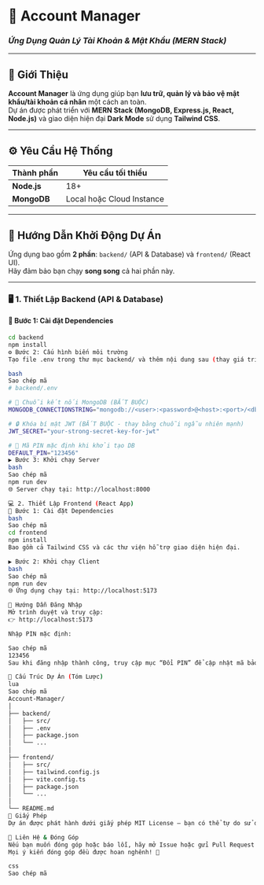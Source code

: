 # 🔑 Account Manager  
### _Ứng Dụng Quản Lý Tài Khoản & Mật Khẩu (MERN Stack)_

---

## 🧩 Giới Thiệu

**Account Manager** là ứng dụng giúp bạn **lưu trữ, quản lý và bảo vệ mật khẩu/tài khoản cá nhân** một cách an toàn.  
Dự án được phát triển với **MERN Stack (MongoDB, Express.js, React, Node.js)** và giao diện hiện đại **Dark Mode** sử dụng **Tailwind CSS**.

---

## ⚙️ Yêu Cầu Hệ Thống

| Thành phần | Yêu cầu tối thiểu |
|-------------|------------------|
| **Node.js** | 18+ |
| **MongoDB** | Local hoặc Cloud Instance |

---

## 🚀 Hướng Dẫn Khởi Động Dự Án

Ứng dụng bao gồm **2 phần**: `backend/` (API & Database) và `frontend/` (React UI).  
Hãy đảm bảo bạn chạy **song song** cả hai phần này.

---

### 🖥️ 1. Thiết Lập Backend (API & Database)

#### 📍 Bước 1: Cài đặt Dependencies

```bash
cd backend
npm install
⚙️ Bước 2: Cấu hình biến môi trường
Tạo file .env trong thư mục backend/ và thêm nội dung sau (thay giá trị placeholder cho phù hợp):

bash
Sao chép mã
# backend/.env

# 🔗 Chuỗi kết nối MongoDB (BẮT BUỘC)
MONGODB_CONNECTIONSTRING="mongodb://<user>:<password>@<host>:<port>/<db_name>"

# 🔒 Khóa bí mật JWT (BẮT BUỘC - thay bằng chuỗi ngẫu nhiên mạnh)
JWT_SECRET="your-strong-secret-key-for-jwt"

# 🔢 Mã PIN mặc định khi khởi tạo DB
DEFAULT_PIN="123456"
▶️ Bước 3: Khởi chạy Server
bash
Sao chép mã
npm run dev
🌐 Server chạy tại: http://localhost:8000

💻 2. Thiết Lập Frontend (React App)
📍 Bước 1: Cài đặt Dependencies
bash
Sao chép mã
cd frontend
npm install
Bao gồm cả Tailwind CSS và các thư viện hỗ trợ giao diện hiện đại.

▶️ Bước 2: Khởi chạy Client
bash
Sao chép mã
npm run dev
🌐 Ứng dụng chạy tại: http://localhost:5173

🔐 Hướng Dẫn Đăng Nhập
Mở trình duyệt và truy cập:
👉 http://localhost:5173

Nhập PIN mặc định:

Sao chép mã
123456
Sau khi đăng nhập thành công, truy cập mục “Đổi PIN” để cập nhật mã bảo mật mới nhằm đảm bảo an toàn dữ liệu.

🧱 Cấu Trúc Dự Án (Tóm Lược)
lua
Sao chép mã
Account-Manager/
│
├── backend/
│   ├── src/
│   ├── .env
│   ├── package.json
│   └── ...
│
├── frontend/
│   ├── src/
│   ├── tailwind.config.js
│   ├── vite.config.ts
│   ├── package.json
│   └── ...
│
└── README.md
📜 Giấy Phép
Dự án được phát hành dưới giấy phép MIT License – bạn có thể tự do sử dụng, chỉnh sửa và phân phối.

💬 Liên Hệ & Đóng Góp
Nếu bạn muốn đóng góp hoặc báo lỗi, hãy mở Issue hoặc gửi Pull Request trên GitHub Repository của dự án.
Mọi ý kiến đóng góp đều được hoan nghênh! 🙌

css
Sao chép mã
